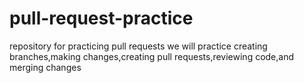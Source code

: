 # pull-request-practice
repository for practicing pull requests
we will practice creating branches,making changes,creating pull requests,reviewing code,and merging changes
